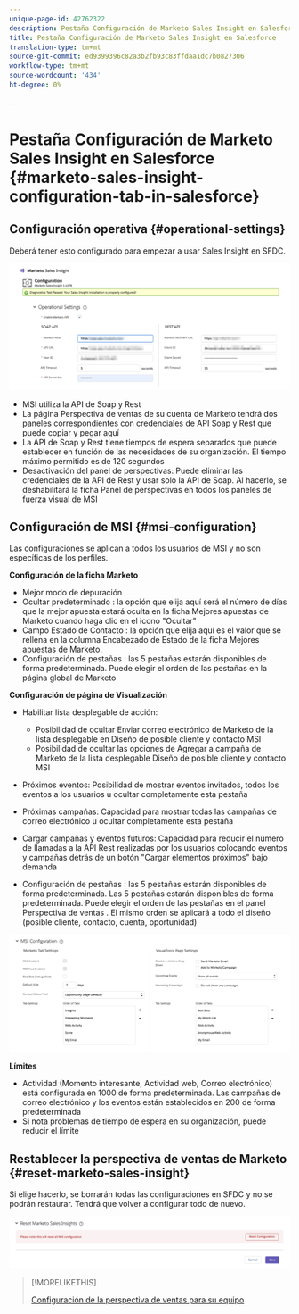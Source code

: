 ```yaml
---
unique-page-id: 42762322
description: Pestaña Configuración de Marketo Sales Insight en Salesforce - Marketo Docs - Documentación del producto
title: Pestaña Configuración de Marketo Sales Insight en Salesforce
translation-type: tm+mt
source-git-commit: ed9399396c82a3b2fb93c83ffdaa1dc7b0827306
workflow-type: tm+mt
source-wordcount: '434'
ht-degree: 0%

---
```



# Pestaña Configuración de Marketo Sales Insight en Salesforce {#marketo-sales-insight-configuration-tab-in-salesforce}

## Configuración operativa {#operational-settings}

Deberá tener esto configurado para empezar a usar Sales Insight en SFDC.

![](assets/one.png)

* MSI utiliza la API de Soap y Rest
* La página Perspectiva de ventas de su cuenta de Marketo tendrá dos paneles correspondientes con credenciales de API Soap y Rest que puede copiar y pegar aquí
* La API de Soap y Rest tiene tiempos de espera separados que puede establecer en función de las necesidades de su organización. El tiempo máximo permitido es de 120 segundos
* Desactivación del panel de perspectivas: Puede eliminar las credenciales de la API de Rest y usar solo la API de Soap. Al hacerlo, se deshabilitará la ficha Panel de perspectivas en todos los paneles de fuerza visual de MSI

## Configuración de MSI {#msi-configuration}

Las configuraciones se aplican a todos los usuarios de MSI y no son específicas de los perfiles.

**Configuración de la ficha Marketo**

* Mejor modo de depuración
* Ocultar predeterminado : la opción que elija aquí será el número de días que la mejor apuesta estará oculta en la ficha Mejores apuestas de Marketo cuando haga clic en el icono &quot;Ocultar&quot;
* Campo Estado de Contacto : la opción que elija aquí es el valor que se rellena en la columna Encabezado de Estado de la ficha Mejores apuestas de Marketo.
* Configuración de pestañas : las 5 pestañas estarán disponibles de forma predeterminada. Puede elegir el orden de las pestañas en la página global de Marketo

**Configuración de página de Visualización**

* Habilitar lista desplegable de acción:

   * Posibilidad de ocultar Enviar correo electrónico de Marketo de la lista desplegable en Diseño de posible cliente y contacto MSI
   * Posibilidad de ocultar las opciones de Agregar a campaña de Marketo de la lista desplegable Diseño de posible cliente y contacto MSI

* Próximos eventos: Posibilidad de mostrar eventos invitados, todos los eventos a los usuarios u ocultar completamente esta pestaña
* Próximas campañas: Capacidad para mostrar todas las campañas de correo electrónico u ocultar completamente esta pestaña
* Cargar campañas y eventos futuros: Capacidad para reducir el número de llamadas a la API Rest realizadas por los usuarios colocando eventos y campañas detrás de un botón &quot;Cargar elementos próximos&quot; bajo demanda
* Configuración de pestañas : las 5 pestañas estarán disponibles de forma predeterminada. Las 5 pestañas estarán disponibles de forma predeterminada. Puede elegir el orden de las pestañas en el panel Perspectiva de ventas . El mismo orden se aplicará a todo el diseño (posible cliente, contacto, cuenta, oportunidad)

![](assets/two.png)

**Límites**

* Actividad (Momento interesante, Actividad web, Correo electrónico) está configurada en 1000 de forma predeterminada. Las campañas de correo electrónico y los eventos están establecidos en 200 de forma predeterminada
* Si nota problemas de tiempo de espera en su organización, puede reducir el límite

## Restablecer la perspectiva de ventas de Marketo {#reset-marketo-sales-insight}

Si elige hacerlo, se borrarán todas las configuraciones en SFDC y no se podrán restaurar. Tendrá que volver a configurar todo de nuevo.

![](assets/three.png)

>[!MORELIKETHIS]
>
>[Configuración de la perspectiva de ventas para su equipo](/help/marketo/product-docs/marketo-sales-insight/msi-for-salesforce/configuration/setting-up-sales-insight-for-your-team.md)
